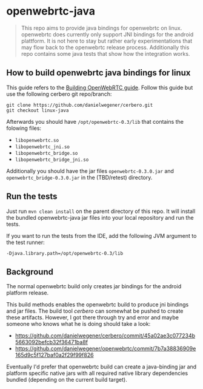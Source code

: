 # openwebrtc-java


> This repo aims to provide java bindings for openwebrtc on linux. openwebrtc does currently only support JNI bindings for the android plattform. It is not here to stay but rather early experimentations that may flow back to the openwebrtc release process. Additionally this repo contains some java tests that show how the integration works.

## How to build openwebrtc java bindings for linux

This guide refers to the [Building OpenWebRTC guide](https://github.com/EricssonResearch/openwebrtc/wiki/Building-OpenWebRTC). Follow this guide but use the following cerbero git repo/branch:

    git clone https://github.com/danielwegener/cerbero.git
    git checkout linux-java


Afterwards you should have `/opt/openwebrtc-0.3/lib` that contains the folowing files:

* `libopenwebrtc.so`
* `libopenwebrtc_jni.so`
* `libopenwebrtc_bridge.so`
* `libopenwebrtc_bridge_jni.so`

Additionally you should have the jar files `openwebrtc-0.3.0.jar` and `openwebrtc_bridge-0.3.0.jar` in the (TBD/retest) directory.

## Run the tests

Just run `mvn clean install` on the parent directory of this repo. It will install the bundled openwebrtc-java jar files into your local repository and run the tests.

If you want to run the tests from the IDE, add the following JVM argument to the test runner:

    -Djava.library.path=/opt/openwebrtc-0.3/lib

## Background

The normal openwebrtc build only creates jar bindings for the android platform release.

This build methods enables the openwebrtc build to produce jni bindings and jar files. The build tool _cerbero_ can somewhat be pushed to create these artifacts. However, I got there through try and error and maybe someone who knows what he is doing should take a look:

* https://github.com/danielwegener/cerbero/commit/45a02ae3c077234b5663092befcb32f36471ba8f
* https://github.com/danielwegener/openwebrtc/commit/7b7a38836909e165d9c5f127baf0a2f29f99f826

Eventually I'd prefer that openwebrtc build can create a java-binding jar and platform specific native jars with all required native library dependencies bundled (depending on the current build target).
